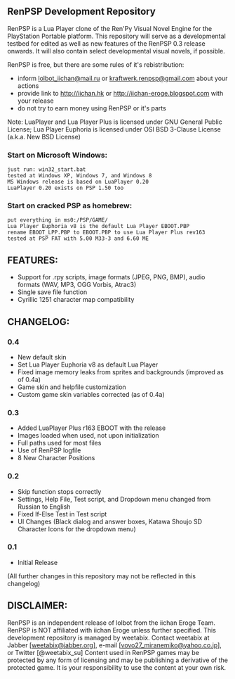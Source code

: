 ## RenPSP Development Repository

RenPSP is a Lua Player clone of the Ren'Py Visual Novel Engine for the PlayStation Portable platform.
This repository will serve as a developmental testbed for edited as well as new features of the RenPSP 0.3 release onwards. It will also contain select developmental visual novels, if possible.

RenPSP is free, but there are some rules of it's rebistribution:
* inform lolbot_iichan@mail.ru or kraftwerk.renpsp@gmail.com about your actions
* provide link to http://iichan.hk or http://iichan-eroge.blogspot.com with your release
* do not try to earn money using RenPSP or it's parts

Note: LuaPlayer and Lua Player Plus is licensed under GNU General Public License; Lua Player Euphoria is licensed under OSI BSD 3-Clause License (a.k.a. New BSD License)

### Start on Microsoft Windows:
    just run: win32_start.bat
    tested at Windows XP, Windows 7, and Windows 8 
    MS Windows release is based on LuaPlayer 0.20
    LuaPlayer 0.20 exists on PSP 1.50 too
    
### Start on cracked PSP as homebrew:
    put everything in ms0:/PSP/GAME/
    Lua Player Euphoria v8 is the default Lua Player EBOOT.PBP
    rename EBOOT_LPP.PBP to EBOOT.PBP to use Lua Player Plus rev163
    tested at PSP FAT with 5.00 M33-3 and 6.60 ME

## FEATURES:
+ Support for .rpy scripts, image formats (JPEG, PNG, BMP), audio formats (WAV, MP3, OGG Vorbis, Atrac3)
+ Single save file function
+ Cyrillic 1251 character map compatibility

## CHANGELOG:

### 0.4
+ New default skin
+ Set Lua Player Euphoria v8 as default Lua Player
+ Fixed image memory leaks from sprites and backgrounds (improved as of 0.4a)
+ Game skin and helpfile customization
+ Custom game skin variables corrected (as of 0.4a)

### 0.3
+ Added LuaPlayer Plus r163 EBOOT with the release
+ Images loaded when used, not upon initialization
+ Full paths used for most files
+ Use of RenPSP logfile
+ 8 New Character Positions

### 0.2
+ Skip function stops correctly
+ Settings, Help File, Test script, and Dropdown menu changed from Russian to English
+ Fixed If-Else Test in Test script
+ UI Changes (Black dialog and answer boxes, Katawa Shoujo SD Character Icons for the dropdown menu)

### 0.1
+ Initial Release

(All further changes in this repository may not be reflected in this changelog)

## DISCLAIMER:
RenPSP is an independent release of lolbot from the iichan Eroge Team. RenPSP is NOT affiliated with iichan Eroge unless further specified.
This development repository is managed by weetabix. Contact weetabix at Jabber [weetabix@jabber.org], e-mail [vovo27_miranemiko@yahoo.co.jp], or Twitter [@weetabix_su]
Content used in RenPSP games may be protected by any form of licensing and may be publishing a derivative of the protected game. It is your responsibility to use the content at your own risk.
